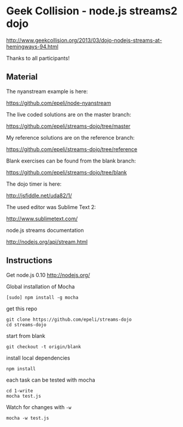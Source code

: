 # Geek Collision - node.js streams2 dojo

http://www.geekcollision.org/2013/03/dojo-nodejs-streams-at-hemingways-94.html

Thanks to all participants!

## Material

The nyanstream example is here:

https://github.com/epeli/node-nyanstream

The live coded solutions are on the master branch:

https://github.com/epeli/streams-dojo/tree/master

My reference solutions are on the reference branch:

https://github.com/epeli/streams-dojo/tree/reference

Blank exercises can be found from the blank branch:

https://github.com/epeli/streams-dojo/tree/blank

The dojo timer is here:

http://jsfiddle.net/uda82/1/

The used editor was Sublime Text 2:

http://www.sublimetext.com/

node.js streams documentation

http://nodejs.org/api/stream.html

## Instructions

Get node.js 0.10 http://nodejs.org/

Global installation of Mocha

    [sudo] npm install -g mocha

get this repo

    git clone https://github.com/epeli/streams-dojo
    cd streams-dojo

start from blank

    git checkout -t origin/blank

install local dependencies

    npm install

each task can be tested with mocha

    cd 1-write
    mocha test.js

Watch for changes with `-w`

    mocha -w test.js

